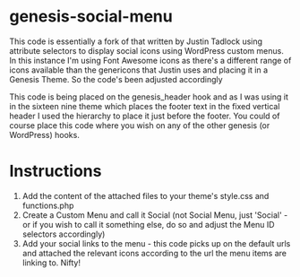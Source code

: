 genesis-social-menu
===================

This code is essentially a fork of that written by Justin Tadlock using attribute selectors to display social icons using WordPress custom menus.  In this instance I'm using Font Awesome icons as there's a different range of icons available than the genericons that Justin uses and placing it in a Genesis Theme. So the code's been adjusted accordingly

This code is being placed on the genesis_header hook and as I was using it in the sixteen nine theme which places the footer text in the fixed vertical header I used the hierarchy to place it just before the footer. You could of course place this code where you wish on any of the other genesis (or WordPress) hooks.


Instructions
===================

1. Add the content of the attached files to your theme's style.css and functions.php
2. Create a Custom Menu and call it Social (not Social Menu, just 'Social' - or if you wish to call it something else, do so and adjust the Menu ID selectors accordingly)
3. Add your social links to the menu - this code picks up on the default urls and attached the relevant icons according to the url the menu items are linking to. Nifty!
